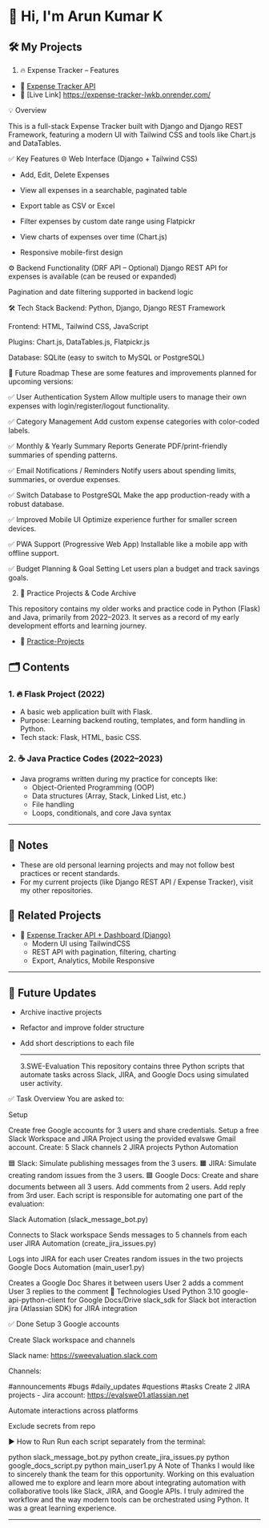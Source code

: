 # 👋 Hi, I'm Arun Kumar K

## 🛠️ My Projects
1. 🔥 Expense Tracker – Features
- 🔹 [Expense Tracker API](https://github.com/Arunkumar2504/expense_project)
- 🔹 [Live Link] https://expense-tracker-lwkb.onrender.com/

💡 Overview

This is a full-stack Expense Tracker built with Django and Django REST Framework, featuring a modern UI with Tailwind CSS and tools like Chart.js and DataTables.

✅ Key Features
🌐 Web Interface (Django + Tailwind CSS)
 - Add, Edit, Delete Expenses
  
 - View all expenses in a searchable, paginated table
  
 - Export table as CSV or Excel
  
 - Filter expenses by custom date range using Flatpickr
  
 - View charts of expenses over time (Chart.js)
  
 - Responsive mobile-first design

⚙️ Backend Functionality (DRF API – Optional)
Django REST API for expenses is available (can be reused or expanded)
  
  Pagination and date filtering supported in backend logic

🛠 Tech Stack
Backend: Python, Django, Django REST Framework

  Frontend: HTML, Tailwind CSS, JavaScript
  
  Plugins: Chart.js, DataTables.js, Flatpickr.js
  
  Database: SQLite (easy to switch to MySQL or PostgreSQL)

📌 Future Roadmap
  These are some features and improvements planned for upcoming versions:
  
  ✅ User Authentication System
  Allow multiple users to manage their own expenses with login/register/logout functionality.
  
  ✅ Category Management
  Add custom expense categories with color-coded labels.
  
  ✅ Monthly & Yearly Summary Reports
  Generate PDF/print-friendly summaries of spending patterns.
  
  ✅ Email Notifications / Reminders
  Notify users about spending limits, summaries, or overdue expenses.
  
  ✅ Switch Database to PostgreSQL
  Make the app production-ready with a robust database.
  
  ✅ Improved Mobile UI
  Optimize experience further for smaller screen devices.
  
  ✅ PWA Support (Progressive Web App)
  Installable like a mobile app with offline support.
  
  ✅ Budget Planning & Goal Setting
  Let users plan a budget and track savings goals.



2. 🧠 Practice Projects & Code Archive

This repository contains my older works and practice code in Python (Flask) and Java, primarily from 2022–2023. It serves as a record of my early development efforts and learning journey.
- 🔹 [Practice-Projects ](https://github.com/Arunkumar2504/works)
## 🗂️ Contents

### 1. 🔥 Flask Project (2022)
- A basic web application built with Flask.
- Purpose: Learning backend routing, templates, and form handling in Python.
- Tech stack: Flask, HTML, basic CSS.

### 2. ☕ Java Practice Codes (2022–2023)
- Java programs written during my practice for concepts like:
  - Object-Oriented Programming (OOP)
  - Data structures (Array, Stack, Linked List, etc.)
  - File handling
  - Loops, conditionals, and core Java syntax

---

## 📌 Notes

- These are old personal learning projects and may not follow best practices or recent standards.
- For my current projects (like Django REST API / Expense Tracker), visit my other repositories.

## 🔗 Related Projects

- 💸 [Expense Tracker API + Dashboard (Django)](https://github.com/Arunkumar2504/expense-tracker)
  - Modern UI using TailwindCSS
  - REST API with pagination, filtering, charting
  - Export, Analytics, Mobile Responsive

---

## 📍 Future Updates

- Archive inactive projects
- Refactor and improve folder structure
- Add short descriptions to each file

  ---
  3.SWE-Evaluation
This repository contains three Python scripts that automate tasks across Slack, JIRA, and Google Docs using simulated user activity.

✅ Task Overview
You are asked to:

Setup

Create free Google accounts for 3 users and share credentials.
Setup a free Slack Workspace and JIRA Project using the provided evalswe Gmail account.
Create:
5 Slack channels
2 JIRA projects
Python Automation

🟦 Slack: Simulate publishing messages from the 3 users.
🟧 JIRA: Simulate creating random issues from the 3 users.
🟩 Google Docs:
Create and share documents between all 3 users.
Add comments from 2 users.
Add reply from 3rd user.
Each script is responsible for automating one part of the evaluation:

Slack Automation (slack_message_bot.py)

Connects to Slack workspace
Sends messages to 5 channels from each user
JIRA Automation (create_jira_issues.py)

Logs into JIRA for each user
Creates random issues in the two projects
Google Docs Automation (main_user1.py)

Creates a Google Doc
Shares it between users
User 2 adds a comment
User 3 replies to the comment
🧪 Technologies Used
Python 3.10
google-api-python-client for Google Docs/Drive
slack_sdk for Slack bot interaction
jira (Atlassian SDK) for JIRA integration

✅ Done
 Setup 3 Google accounts

 Create Slack workspace and channels

Slack name: https://sweevaluation.slack.com

Channels:

#announcements
#bugs
#daily_updates
#questions
#tasks
 Create 2 JIRA projects - Jira account: https://evalswe01.atlassian.net

 Automate interactions across platforms

 Exclude secrets from repo

▶️ How to Run
Run each script separately from the terminal:

python slack_message_bot.py
python create_jira_issues.py
python google_docs_script.py
python main_user1.py
A Note of Thanks
I would like to sincerely thank the team for this opportunity. Working on this evaluation allowed me to explore and learn more about integrating automation with collaborative tools like Slack, JIRA, and Google APIs. I truly admired the workflow and the way modern tools can be orchestrated using Python. It was a great learning experience.

----

